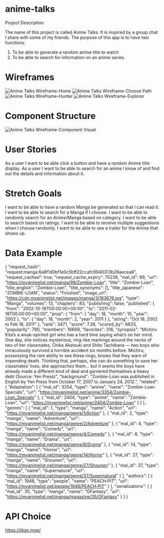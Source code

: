 # anime-talks

Project Description

The name of this project is called Anime Talks. It is inspired by a group chat I share with some of my friends. The purpose of this app is to have two functions:

1. To be able to generate a random anime title to watch
2. To be able to search for information on an anime series.

# Wireframes

![Anime Talks Wireframe-Home](https://user-images.githubusercontent.com/88289750/133643890-3e2cc6c3-c994-4d9d-87cf-ec3cd0b5ba3c.png)
![Anime Talks Wireframe-Choose Path](https://user-images.githubusercontent.com/88289750/133643974-c1af98bb-dc7c-4186-8476-1b4e2784c30f.png)
![Anime Talks Wireframe-Hunter](https://user-images.githubusercontent.com/88289750/133644088-d53ade0a-2ed0-4cbe-8146-3700dc84308a.png)
![Anime Talks Wireframe-Explorer](https://user-images.githubusercontent.com/88289750/133644141-c074034a-38ec-4e10-90e6-2ccff4c7d278.png)

# Component Structure

![Anime Talks Wireframe-Component Visual](https://user-images.githubusercontent.com/88289750/133644255-b439821c-d35e-4325-aa5b-9bade4197ca5.png)

# User Stories

As a user I want to be able click a button and have a random Anime title display.
As a user I want to be able to search for an anime I know of and find out the details and information about it.

# Stretch Goals

I want to be able to have a random Manga be generated so that I can read it.
I want to be able to search for a Manga if I choose.
I want to be able to randomly search for an Anime/Manga based on category.
I want to be able to search based on ratings.
I want to be able to receive multiple suggestions when I choose randomly.
I want to be able to see a trailer for the Anime that shows up.

# Data Example

{
"request_hash": "request:manga:6a8f1d0bf1e0c5bff22ccafc9940313b28aecea8",
"request_cached": true,
"request_cache_expiry": 75238,
"mal_id": 99,
"url": "https://myanimelist.net/manga/99/Zombie-Loan",
"title": "Zombie-Loan",
"title_english": "Zombie-Loan",
"title_synonyms": [],
"title_japanese": "ZOMBIE-LOAN",
"status": "Finished",
"image_url": "https://cdn.myanimelist.net/images/manga/3/183676.jpg",
"type": "Manga",
"volumes": 13,
"chapters": 83,
"publishing": false,
"published": {
"from": "2002-10-18T00:00:00+00:00",
"to": "2011-02-18T00:00:00+00:00",
"prop": {
"from": {
"day": 18,
"month": 10,
"year": 2002
},
"to": {
"day": 18,
"month": 2,
"year": 2011
}
},
"string": "Oct 18, 2002 to Feb 18, 2011"
},
"rank": 3471,
"score": 7.38,
"scored_by": 6633,
"popularity": 790,
"members": 16669,
"favorites": 316,
"synopsis": "Michiru Kita’s a weak-spirited girl who has a hard time saying what’s on her mind. One day, she notices mysterious, ring-like markings around the necks of two of her classmates, Chika Akatsuki and Shito Tachibana — two boys who miraculously survived a horrible accident six months before. Michiru, possessing the rare ability to see these rings, knows that they warn of impending death. Thinking that, perhaps, she can do something to save her classmates’ lives, she approaches them... but it seems the boys have already made a different kind of deal and garnered themselves a heavy debt (Source: Yen Press)",
"background": "Zombie-Loan was published in English by Yen Press from October 17, 2007 to January 24, 2012.",
"related": {
"Adaptation": [
{
"mal_id": 3354,
"type": "anime",
"name": "Zombie-Loan Specials",
"url": "https://myanimelist.net/anime/3354/Zombie-Loan_Specials"
},
{
"mal_id": 2404,
"type": "anime",
"name": "Zombie-Loan",
"url": "https://myanimelist.net/anime/2404/Zombie-Loan"
}
]
},
"genres": [
{
"mal_id": 1,
"type": "manga",
"name": "Action",
"url": "https://myanimelist.net/manga/genre/1/Action"
},
{
"mal_id": 2,
"type": "manga",
"name": "Adventure",
"url": "https://myanimelist.net/manga/genre/2/Adventure"
},
{
"mal_id": 4,
"type": "manga",
"name": "Comedy",
"url": "https://myanimelist.net/manga/genre/4/Comedy"
},
{
"mal_id": 8,
"type": "manga",
"name": "Drama",
"url": "https://myanimelist.net/manga/genre/8/Drama"
},
{
"mal_id": 14,
"type": "manga",
"name": "Horror",
"url": "https://myanimelist.net/manga/genre/14/Horror"
},
{
"mal_id": 27,
"type": "manga",
"name": "Shounen",
"url": "https://myanimelist.net/manga/genre/27/Shounen"
},
{
"mal_id": 37,
"type": "manga",
"name": "Supernatural",
"url": "https://myanimelist.net/manga/genre/37/Supernatural"
}
],
"authors": [
{
"mal_id": 1948,
"type": "people",
"name": "PEACH‐PIT",
"url": "https://myanimelist.net/people/1948/PEACH‐PIT"
}
],
"serializations": [
{
"mal_id": 35,
"type": "manga",
"name": "GFantasy",
"url": "https://myanimelist.net/manga/magazine/35/GFantasy"
}
]
}

# API Choice

https://jikan.moe/
